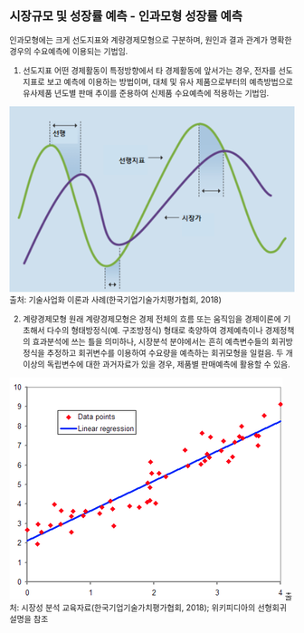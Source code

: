 ## 시장규모 및 성장률 예측 - 인과모형 성장률 예측

인과모형에는 크게 선도지표와 계량경제모형으로 구분하며, 원인과 결과 관계가 명확한 경우의 수요예측에 이용되는 기법임.

1. 선도지표
어떤 경제활동이 특정방향에서 타 경제활동에 앞서가는 경우, 전자를 선도지표로 보고 예측에 이용하는 방법이며, 대체 및 유사 제품으로부터의 예측방법으로 유사제품 년도별 판매 추이를 준용하여 신제품 수요예측에 적용하는 기법임.


![선도지표의 활용 사례(유사제품 A기반의 제품 A’ 시장가 추정)](images/Q10_7_1_1.png)
출처: 기술사업화 이론과 사례(한국기업기술가치평가협회, 2018)

2. 계량경제모형
원래 계량경제모형은 경제 전체의 흐름 또는 움직임을 경제이론에 기초해서 다수의 형태방정식(예. 구조방정식) 형태로 축양하여 경제예측이나 경제정책의 효과분석에 쓰는 틀을 의미하나, 시장분석 분야에서는 흔히 예측변수들의 회귀방정식을 추정하고 회귀변수를 이용하여 수요량을 예측하는 회귀모형을 일컬음. 두 개 이상의 독립변수에 대한 과거자료가 있을 경우, 제품별 판매예측에 활용할 수 있음.

![계량경제모형 기반의 모델 출력 추정 사례)](images/Q10_7_1_2.png)
출처: 시장성 분석 교육자료(한국기업기술가치평가협회, 2018); 위키피디아의 선형회귀 설명을 참조
